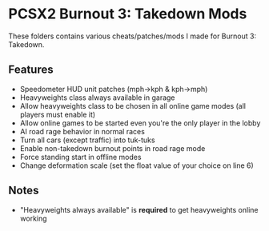# PCSX2 Burnout 3: Takedown Mods

These folders contains various cheats/patches/mods I made for Burnout 3: Takedown.

## Features
- Speedometer HUD unit patches (mph->kph & kph->mph)
- Heavyweights class always available in garage
- Allow heavyweights class to be chosen in all online game modes (all players must enable it)
- Allow online games to be started even you're the only player in the lobby
- AI road rage behavior in normal races
- Turn all cars (except traffic) into tuk-tuks
- Enable non-takedown burnout points in road rage mode
- Force standing start in offline modes
- Change deformation scale (set the float value of your choice on line 6)

## Notes
- "Heavyweights always available" is **required** to get heavyweights online working

